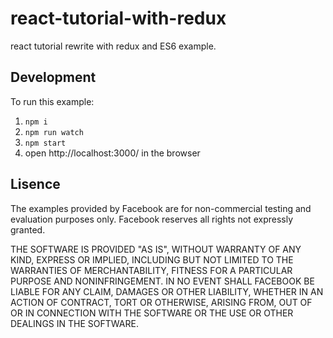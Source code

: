 # react-tutorial-with-redux

react tutorial rewrite with redux and ES6 example.

## Development

To run this example:
1. `npm i`
2. `npm run watch`
3. `npm start`
4. open http://localhost:3000/ in the browser

## Lisence

The examples provided by Facebook are for non-commercial testing and evaluation
purposes only. Facebook reserves all rights not expressly granted.

THE SOFTWARE IS PROVIDED "AS IS", WITHOUT WARRANTY OF ANY KIND, EXPRESS OR
IMPLIED, INCLUDING BUT NOT LIMITED TO THE WARRANTIES OF MERCHANTABILITY,
FITNESS FOR A PARTICULAR PURPOSE AND NONINFRINGEMENT. IN NO EVENT SHALL
FACEBOOK BE LIABLE FOR ANY CLAIM, DAMAGES OR OTHER LIABILITY, WHETHER IN AN
ACTION OF CONTRACT, TORT OR OTHERWISE, ARISING FROM, OUT OF OR IN CONNECTION
WITH THE SOFTWARE OR THE USE OR OTHER DEALINGS IN THE SOFTWARE.
